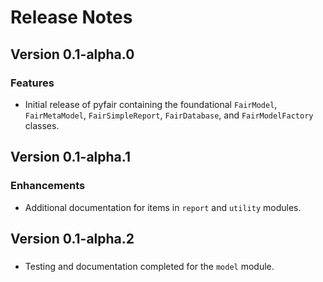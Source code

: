 # Release Notes

## Version 0.1-alpha.0

### Features

* Initial release of pyfair containing the foundational `FairModel`, `FairMetaModel`, `FairSimpleReport`, `FairDatabase`, and `FairModelFactory` classes.

## Version 0.1-alpha.1

### Enhancements

* Additional documentation for items in `report` and `utility` modules.
 

 ## Version 0.1-alpha.2

 ###

 * Testing and documentation completed for the `model` module.
 